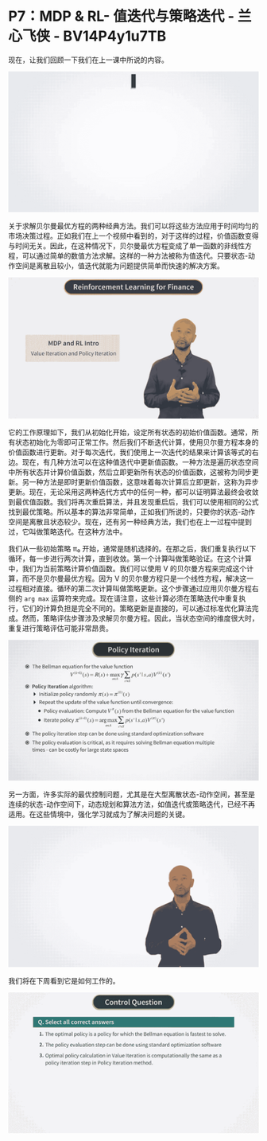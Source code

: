 # P7：MDP & RL- 值迭代与策略迭代 - 兰心飞侠 - BV14P4y1u7TB

现在，让我们回顾一下我们在上一课中所说的内容。

![](img/0e04127b649abf121314e4b9f113a365_1.png)

关于求解贝尔曼最优方程的两种经典方法。我们可以将这些方法应用于时间均匀的市场决策过程。正如我们在上一个视频中看到的，对于这样的过程，价值函数变得与时间无关。因此，在这种情况下，贝尔曼最优方程变成了单一函数的非线性方程，可以通过简单的数值方法求解。这样的一种方法被称为值迭代。只要状态-动作空间是离散且较小，值迭代就能为问题提供简单而快速的解决方案。

![](img/0e04127b649abf121314e4b9f113a365_3.png)

它的工作原理如下，我们从初始化开始，设定所有状态的初始价值函数。通常，所有状态初始化为零即可正常工作。然后我们不断迭代计算，使用贝尔曼方程本身的价值函数进行更新。对于每次迭代，我们使用上一次迭代的结果来计算该等式的右边。现在，有几种方法可以在这种值迭代中更新值函数。一种方法是遍历状态空间中所有状态并计算价值函数，然后立即更新所有状态的价值函数，这被称为同步更新。另一种方法是即时更新价值函数，这意味着每次计算后立即更新，这称为异步更新。现在，无论采用这两种迭代方式中的任何一种，都可以证明算法最终会收敛到最优值函数。我们将再次重启算法，并且发现重启后，我们可以使用相同的公式找到最优策略。所以基本的算法非常简单，正如我们所说的，只要你的状态-动作空间是离散且状态较少。现在，还有另一种经典方法，我们也在上一过程中提到过，它叫做策略迭代。在这种方法中。

我们从一些初始策略 π₀ 开始，通常是随机选择的。在那之后，我们重复执行以下循环，每一步进行两次计算，直到收敛。第一个计算叫做策略验证。在这个计算中，我们为当前策略计算价值函数。我们可以使用 V 的贝尔曼方程来完成这个计算，而不是贝尔曼最优方程。因为 V 的贝尔曼方程只是一个线性方程，解决这一过程相对直接。循环的第二次计算叫做策略更新。这个步骤通过应用贝尔曼方程右侧的 `arg max` 运算符来完成。现在请注意，这些计算必须在策略迭代中重复执行，它们的计算负担是完全不同的。策略更新是直接的，可以通过标准优化算法完成。然而，策略评估步骤涉及求解贝尔曼方程。因此，当状态空间的维度很大时，重复进行策略评估可能非常昂贵。

![](img/0e04127b649abf121314e4b9f113a365_5.png)

另一方面，许多实际的最优控制问题，尤其是在大型离散状态-动作空间，甚至是连续的状态-动作空间下，动态规划和算法方法，如值迭代或策略迭代，已经不再适用。在这些情境中，强化学习就成为了解决问题的关键。

![](img/0e04127b649abf121314e4b9f113a365_7.png)

我们将在下周看到它是如何工作的。

![](img/0e04127b649abf121314e4b9f113a365_9.png)
